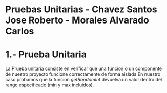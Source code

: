 # Pruebas Unitarias - Chavez Santos Jose Roberto - Morales Alvarado Carlos

# 1.- Prueba Unitaria

La Prueba unitaria consiste en verificar que una funcion o un componente de nuestro proyecto funcione correctamente de forma aislada
En nuestro caso probamos que la funcion *getRandomInt* devuelva un valor dentro del rango especificado (min y max incluidos).




